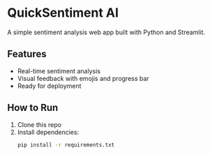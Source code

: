# QuickSentiment AI

A simple sentiment analysis web app built with Python and Streamlit.

## Features
- Real-time sentiment analysis
- Visual feedback with emojis and progress bar
- Ready for deployment

## How to Run
1. Clone this repo
2. Install dependencies:
   ```bash
   pip install -r requirements.txt
